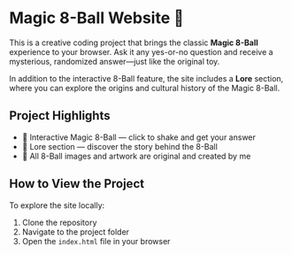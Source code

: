 # Magic 8-Ball Website 🎱

This is a creative coding project that brings the classic **Magic 8-Ball** experience to your browser. Ask it any yes-or-no question and receive a mysterious, randomized answer—just like the original toy.

In addition to the interactive 8-Ball feature, the site includes a **Lore** section, where you can explore the origins and cultural history of the Magic 8-Ball.

## Project Highlights

- 🔮 Interactive Magic 8-Ball — click to shake and get your answer  
- 📜 Lore section — discover the story behind the 8-Ball  
- 🎨 All 8-Ball images and artwork are original and created by me

## How to View the Project

To explore the site locally:

1. Clone the repository  
2. Navigate to the project folder  
3. Open the `index.html` file in your browser
